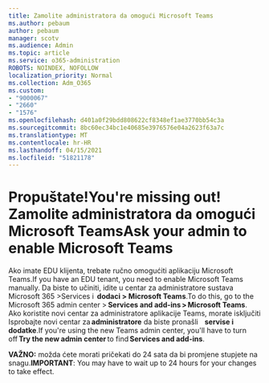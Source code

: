 ```yaml
---
title: Zamolite administratora da omogući Microsoft Teams
ms.author: pebaum
author: pebaum
manager: scotv
ms.audience: Admin
ms.topic: article
ms.service: o365-administration
ROBOTS: NOINDEX, NOFOLLOW
localization_priority: Normal
ms.collection: Adm_O365
ms.custom:
- "9000067"
- "2660"
- "1576"
ms.openlocfilehash: d401a0f29bdd808622cf8348ef1ae3770bb54c3a
ms.sourcegitcommit: 8bc60ec34bc1e40685e3976576e04a2623f63a7c
ms.translationtype: MT
ms.contentlocale: hr-HR
ms.lasthandoff: 04/15/2021
ms.locfileid: "51821178"
---
```

# <a name="youre-missing-out-ask-your-admin-to-enable-microsoft-teams"></a><span data-ttu-id="92033-102">Propuštate!</span><span class="sxs-lookup"><span data-stu-id="92033-102">You're missing out!</span></span> <span data-ttu-id="92033-103">Zamolite administratora da omogući Microsoft Teams</span><span class="sxs-lookup"><span data-stu-id="92033-103">Ask your admin to enable Microsoft Teams</span></span>

<span data-ttu-id="92033-104">Ako imate EDU klijenta, trebate ručno omogućiti aplikaciju Microsoft Teams.</span><span class="sxs-lookup"><span data-stu-id="92033-104">If you have an EDU tenant, you need to enable Microsoft Teams manually.</span></span> <span data-ttu-id="92033-105">Da biste to učiniti, idite u centar za administratore sustava Microsoft 365 >Services i  **dodaci > Microsoft Teams**.</span><span class="sxs-lookup"><span data-stu-id="92033-105">To do this, go to the Microsoft 365 admin center > **Services and add-ins > Microsoft Teams**.</span></span> <span data-ttu-id="92033-106">Ako koristite novi centar za administratore aplikacije Teams, morate isključiti Isprobajte novi centar za **administratore** da biste pronašli    **servise i dodatke**.</span><span class="sxs-lookup"><span data-stu-id="92033-106">If you're using the new Teams admin center, you'll have to turn off **Try the new admin center** to find **Services and add-ins**.</span></span> 

<span data-ttu-id="92033-107">**VAŽNO:** možda ćete morati pričekati do 24 sata da bi promjene stupjete na snagu.</span><span class="sxs-lookup"><span data-stu-id="92033-107">**IMPORTANT**: You may have to wait up to 24 hours for your changes to take effect.</span></span>